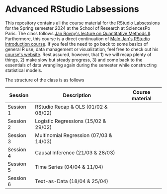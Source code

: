 # Advanced RStudio Labsessions

This repository contains all the course material for the RStudio Labsessions for the Spring semester 2024 at the School of Research at SciencesPo Paris. The class follows [Jan Rovny's lecture on Quantitative Methods II](https://www.rovny.org/methods-2-ed). Furthermore, this course is a direct continuation of [Malo Jan's RStudio introduction course](https://github.com/malojan/intro_r?tab=readme-ov-file). If you feel the need to go back to some basics of general R use, data management or visualization, feel free to check out his [course's website](https://malo-jn.quarto.pub/introduction-to-r/). Rest assured, however, that 1) we will recap plenty of things, 2) make slow but steady progress, 3) and come back to the essentials of data wrangling again during the semester while constructing statistical models. 

The structure of the class is as follows

| Session   | Description                    | Course material                                                                                                                             |
|------------|------------|------------------------------------------------|
| Session 1 | RStudio Recap & OLS (01/02 & 08/02) |  |
| Session 2 | Logistic Regressions (15/02 & 29/02)           |                                                                              |
| Session 3 | Multinomial Regression (07/03 & 14/03)            |                                                                                |
| Session 4 | Causal Inference (21/03 & 28/03)        |                                                                           |
| Session 5 | Time Series (04/04 & 11/04)               |                                                                             |
| Session 6 | Text-as-Data (18/04 & 25/04)                  |                                                                              |
